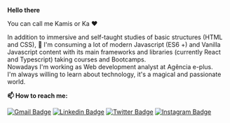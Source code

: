 **Hello there**

You can call me Kamis or Ka ❤

In addition to immersive and self-taught studies of basic structures (HTML and CSS), 
🌱 I'm consuming a lot of modern Javascript (ES6 +) and Vanilla Javascript content with 
its main frameworks and libraries (currently React and Typescript) 
taking courses and Bootcamps.
<br>
 Nowadays I'm working as Web development analyst at Agência e-plus.
<br>
 I'm always willing to learn about technology, it's a magical and passionate world.
 
**📫 How to reach me:**

[![Gmail Badge](https://img.shields.io/badge/-vkamila.almeida@gmail.com-red?style=flat-square&logo=Gmail&logoColor=white&link=mailto:vkamila.almeida@gmail.com)](mailto:vkamila.almeida@gmail.com)
[![Linkedin Badge](https://img.shields.io/badge/-LinkedIn-blue?style=flat-square&logo=Linkedin&logoColor=white&link=https://www.linkedin.com/in/kamila-vieira/)](https://www.linkedin.com/in/kamila-vieira/)
[![Twitter Badge](https://img.shields.io/badge/-@_akamis-blue?style=flat-square&labelColor=blue&logo=twitter&logoColor=white&link=https://twitter.com/_akamis)](https://twitter.com/_akamis)
[![Instagram Badge](https://img.shields.io/badge/-@_akamis-D123BA?style=flat-square&logo=instagram&logoColor=white&link=https://www.instagram.com/_akamis)](https://www.instagram.com/_akamis/)

